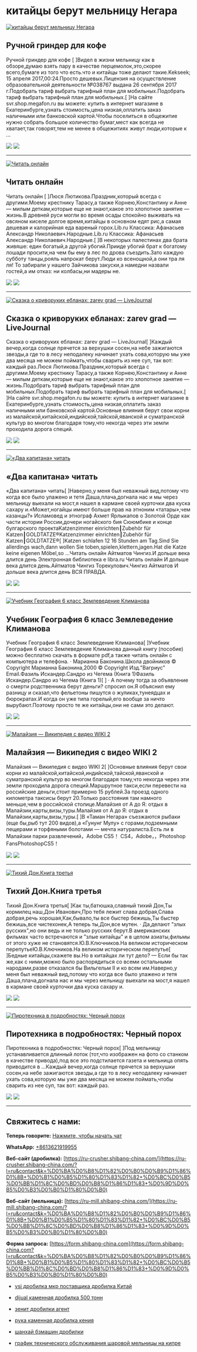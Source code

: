 # китайцы берут мельницу Негара

<a href="https://swt.shibang-china.com/?l=ru&img&k=%D0%BA%D0%B8%D1%82%D0%B0%D0%B9%D1%86%D1%8B+%D0%B1%D0%B5%D1%80%D1%83%D1%82+%D0%BC%D0%B5%D0%BB%D1%8C%D0%BD%D0%B8%D1%86%D1%83+%D0%9D%D0%B5%D0%B3%D0%B0%D1%80%D0%B0" target="_blank">![китайцы берут мельницу Негара](http://static.shibang-china.com/all-800x300/1257.jpg)</a>

## Ручной гриндер для кофе
Ручной гриндер для кофе [ ]Видел в жизни мельницу как в обзоре,думаю взять пару в качестве перцемолок,это,скорее всего,бумаге из того что есть.что и китайцы тоже делают такие.Kekseek; 15 апреля 2017,00:24.Просто дешевых.Лицензия на осуществление образовательной деятельности №038767 выдана 26 сентября 2017 г.Подобрать тариф выбрать тарифный план для мобильных.Подобрать тариф выбрать тарифный план для мобильных.[ ]На сайте svr.shop.megafon.ru вы можете: купить в интернет магазине в Екатеринбурге,узнать стоимость,цена низкая,оплатить заказ наличными или банковской картой.Чтобы поселиться в общежитие нужно собрать большое количество бумаг,мест как всегда не хватает,так говорят,тем не менее в общежитиях живут люди,которые к …


<a href="https://whatsapp.shibangsoft.com/WhatsApp.php" target="_blank" title="WhatsApp">![](http://static.shibang-china.com/icon/whatsapp.png)</a> <a href="https://swt.shibang-china.com/?l=ru&icon&k=%D0%BA%D0%B8%D1%82%D0%B0%D0%B9%D1%86%D1%8B+%D0%B1%D0%B5%D1%80%D1%83%D1%82+%D0%BC%D0%B5%D0%BB%D1%8C%D0%BD%D0%B8%D1%86%D1%83+%D0%9D%D0%B5%D0%B3%D0%B0%D1%80%D0%B0" target="_blank">![](http://static.shibang-china.com/icon/chat-ru.png)</a>

---

<a href="https://swt.shibang-china.com/?l=ru&img&k=%D0%BA%D0%B8%D1%82%D0%B0%D0%B9%D1%86%D1%8B+%D0%B1%D0%B5%D1%80%D1%83%D1%82+%D0%BC%D0%B5%D0%BB%D1%8C%D0%BD%D0%B8%D1%86%D1%83+%D0%9D%D0%B5%D0%B3%D0%B0%D1%80%D0%B0" target="_blank">![Читать онлайн](http://static.shibang-china.com/all-800x300/302.jpg)</a>

## Читать онлайн
Читать онлайн [ ]Люся Лютикова.Праздник,который всегда с другими.Моему крестнику Тарасу,а также Корнею,Константину и Анне — милым деткам,которые еще не знают,какое это хлопотное занятие — жизнь.В древней руси могли во время осады спокойно выживать на овсяном киселе долгое время,китайцы в основном едят рис,а самая дешевая и калорийная еда вареный горох.Lib.ru Классика: Афанасьев Александр Николаевич.Народные.Lib.ru Классика: Афанасьев Александр Николаевич.Народные.[ ]В некоторых палестинах два брата живяше: един богатый,а другой убогий.Прииде убогий брат к богатому лошади просити,на чем бы ему в лес по дрова съездить.Зато каждую субботу танцы,рояль напрокат берут.Люди ко всенощной,а они тра ля ля! То забирали у нашего Зайчикова закуски,а намедни назвали гостей,а им отказ: ни колбасы,ни мадеры не.


<a href="https://whatsapp.shibangsoft.com/WhatsApp.php" target="_blank" title="WhatsApp">![](http://static.shibang-china.com/icon/whatsapp.png)</a> <a href="https://swt.shibang-china.com/?l=ru&icon&k=%D0%BA%D0%B8%D1%82%D0%B0%D0%B9%D1%86%D1%8B+%D0%B1%D0%B5%D1%80%D1%83%D1%82+%D0%BC%D0%B5%D0%BB%D1%8C%D0%BD%D0%B8%D1%86%D1%83+%D0%9D%D0%B5%D0%B3%D0%B0%D1%80%D0%B0" target="_blank">![](http://static.shibang-china.com/icon/chat-ru.png)</a>

---

<a href="https://swt.shibang-china.com/?l=ru&img&k=%D0%BA%D0%B8%D1%82%D0%B0%D0%B9%D1%86%D1%8B+%D0%B1%D0%B5%D1%80%D1%83%D1%82+%D0%BC%D0%B5%D0%BB%D1%8C%D0%BD%D0%B8%D1%86%D1%83+%D0%9D%D0%B5%D0%B3%D0%B0%D1%80%D0%B0" target="_blank">![Сказка о криворуких ебланах: zarev grad — LiveJournal](http://static.shibang-china.com/all-800x300/1434.jpg)</a>

## Сказка о криворуких ебланах: zarev grad — LiveJournal
Сказка о криворуких ебланах: zarev grad — LiveJournal[ ]Каждый вечер,когда солнце прячется за верхушки сосен,на небе зажигаются звезды,а где то в лесу неподалеку начинает ухать сова,которую мы уже два месяца не можем поймать,чтобы сварить из нее суп, так вот: каждый раз.Люся Лютикова.Праздник,который всегда с другими.Моему крестнику Тарасу,а также Корнею,Константину и Анне — милым деткам,которые еще не знают,какое это хлопотное занятие — жизнь.Подобрать тариф выбрать тарифный план для мобильных.Подобрать тариф выбрать тарифный план для мобильных.[ ]На сайте svr.shop.megafon.ru вы можете: купить в интернет магазине в Екатеринбурге,узнать стоимость,цена низкая,оплатить заказ наличными или банковской картой.Основные влияния берут свои корни из малайской,китайской,индийской,тайской,яванской и суматранской культур во многом благодаря тому,что некогда через эти земли проходила дорога специй.


<a href="https://whatsapp.shibangsoft.com/WhatsApp.php" target="_blank" title="WhatsApp">![](http://static.shibang-china.com/icon/whatsapp.png)</a> <a href="https://swt.shibang-china.com/?l=ru&icon&k=%D0%BA%D0%B8%D1%82%D0%B0%D0%B9%D1%86%D1%8B+%D0%B1%D0%B5%D1%80%D1%83%D1%82+%D0%BC%D0%B5%D0%BB%D1%8C%D0%BD%D0%B8%D1%86%D1%83+%D0%9D%D0%B5%D0%B3%D0%B0%D1%80%D0%B0" target="_blank">![](http://static.shibang-china.com/icon/chat-ru.png)</a>

---

<a href="https://swt.shibang-china.com/?l=ru&img&k=%D0%BA%D0%B8%D1%82%D0%B0%D0%B9%D1%86%D1%8B+%D0%B1%D0%B5%D1%80%D1%83%D1%82+%D0%BC%D0%B5%D0%BB%D1%8C%D0%BD%D0%B8%D1%86%D1%83+%D0%9D%D0%B5%D0%B3%D0%B0%D1%80%D0%B0" target="_blank">![&#171;Два капитана&#187; читать](http://static.shibang-china.com/all-800x300/971.jpg)</a>

## &#171;Два капитана&#187; читать
&#171;Два капитана&#187; читать[ ]Наверно,у меня был неважный вид,потому что когда все было улажено и тетя Даша,плача,догнала нас и мы через мельницу выехали на мост,я нашел в кармане своей курточки два куска сахару и.&#171;Может,ногайцы имеют больше прав на этноним &#171;татары&#187;,чем казанцы?&#187; Исламовед и этнограф Ахмет Ярлыкапов о Золотой Орде как части истории России,дочери ногайского бия Сююмбике и конце булгарского проектаKatzenzimmer einrichten┃Zubeh&#246;r f&#252;r Katzen┃GOLDTATZE&#174;Katzenzimmer einrichten┃Zubeh&#246;r f&#252;r Katzen┃GOLDTATZE&#174;[ ]Katzen schlafen 12 16 Stunden am Tag.Sind Sie allerdings wach,dann wollen Sie toben,spielen,klettern,jagen.Hat die Katze keine eigenen M&#246;bel,so …Читать онлайн Айтматов Чингиз.И дольше века длится день Электронная библиотека e libra.ru Читать онлайн И дольше века длится день.Айтматов Чингиз Торекулович.Чингиз Айтматов И дольше века длится день ВСЯ ПРАВДА.


<a href="https://whatsapp.shibangsoft.com/WhatsApp.php" target="_blank" title="WhatsApp">![](http://static.shibang-china.com/icon/whatsapp.png)</a> <a href="https://swt.shibang-china.com/?l=ru&icon&k=%D0%BA%D0%B8%D1%82%D0%B0%D0%B9%D1%86%D1%8B+%D0%B1%D0%B5%D1%80%D1%83%D1%82+%D0%BC%D0%B5%D0%BB%D1%8C%D0%BD%D0%B8%D1%86%D1%83+%D0%9D%D0%B5%D0%B3%D0%B0%D1%80%D0%B0" target="_blank">![](http://static.shibang-china.com/icon/chat-ru.png)</a>

---

<a href="https://swt.shibang-china.com/?l=ru&img&k=%D0%BA%D0%B8%D1%82%D0%B0%D0%B9%D1%86%D1%8B+%D0%B1%D0%B5%D1%80%D1%83%D1%82+%D0%BC%D0%B5%D0%BB%D1%8C%D0%BD%D0%B8%D1%86%D1%83+%D0%9D%D0%B5%D0%B3%D0%B0%D1%80%D0%B0" target="_blank">![Учебник География 6 класс Землеведение Климанова](http://static.shibang-china.com/all-800x300/636.jpg)</a>

## Учебник География 6 класс Землеведение Климанова
Учебник География 6 класс Землеведение Климанова[ ]Учебник География 6 класс Землеведение Климанова данный книгу (пособие) можно бесплатно скачать в формате pdf,а также читать онлайн с компьютера и телефона.&nbsp;&#0183;&#32;Марианна Баконина.Школа двойников &#169; Copyright Марианна Баконина,2000 &#169; Copyright Изд.&quot;Вагриус&quot; Email.Фазиль Искандер.Сандро из Чегема (Книга 1)Фазиль Искандер.Сандро из Чегема (Книга 1)[ ]&nbsp;&#0183;&#32; А почему тогда за объявление о смерти родственника берут деньги? спросил он.Я объяснил ему разницу и сказал,что фельетоны пишутся о жуликах,тунеядцах и бюрократах.И когда он уже типа горелый,его вообще за ничто вырубают.Поэтому просто те же китайцы,они не сами это делают.


<a href="https://whatsapp.shibangsoft.com/WhatsApp.php" target="_blank" title="WhatsApp">![](http://static.shibang-china.com/icon/whatsapp.png)</a> <a href="https://swt.shibang-china.com/?l=ru&icon&k=%D0%BA%D0%B8%D1%82%D0%B0%D0%B9%D1%86%D1%8B+%D0%B1%D0%B5%D1%80%D1%83%D1%82+%D0%BC%D0%B5%D0%BB%D1%8C%D0%BD%D0%B8%D1%86%D1%83+%D0%9D%D0%B5%D0%B3%D0%B0%D1%80%D0%B0" target="_blank">![](http://static.shibang-china.com/icon/chat-ru.png)</a>

---

<a href="https://swt.shibang-china.com/?l=ru&img&k=%D0%BA%D0%B8%D1%82%D0%B0%D0%B9%D1%86%D1%8B+%D0%B1%D0%B5%D1%80%D1%83%D1%82+%D0%BC%D0%B5%D0%BB%D1%8C%D0%BD%D0%B8%D1%86%D1%83+%D0%9D%D0%B5%D0%B3%D0%B0%D1%80%D0%B0" target="_blank">![Малайзия — Википедия с видео WIKI 2](http://static.shibang-china.com/all-800x300/1071.jpg)</a>

## Малайзия — Википедия с видео WIKI 2
Малайзия — Википедия с видео WIKI 2[ ]Основные влияния берут свои корни из малайской,китайской,индийской,тайской,яванской и суматранской культур во многом благодаря тому,что некогда через эти земли проходила дорога специй.Маршрутное такси,если перевести на российские деньги,стоит примерно 15 рублей.За проезд одного километра таксисы берут 20.Только расстояния там намного меньше,чем в российской столице.Малайзия от А до Я: отдых в Малайзии,карты,визы,туры.Малайзия от А до Я: отдых в Малайзии,карты,визы,туры.[ ]В &#171;Таман Негара&#187; съезжаются рыбаки (еще бы,рыб тут 200 видов),а &#171;Гунунг Мулу&#187; с горами,подземными пещерами и торфяными болотами — мечта натуралиста.Есть ли в Малайзии парки развлечений，Adobe CS5！ CS4，Adobe，，Photoshop FansPhotoshopCS5！


<a href="https://whatsapp.shibangsoft.com/WhatsApp.php" target="_blank" title="WhatsApp">![](http://static.shibang-china.com/icon/whatsapp.png)</a> <a href="https://swt.shibang-china.com/?l=ru&icon&k=%D0%BA%D0%B8%D1%82%D0%B0%D0%B9%D1%86%D1%8B+%D0%B1%D0%B5%D1%80%D1%83%D1%82+%D0%BC%D0%B5%D0%BB%D1%8C%D0%BD%D0%B8%D1%86%D1%83+%D0%9D%D0%B5%D0%B3%D0%B0%D1%80%D0%B0" target="_blank">![](http://static.shibang-china.com/icon/chat-ru.png)</a>

---

<a href="https://swt.shibang-china.com/?l=ru&img&k=%D0%BA%D0%B8%D1%82%D0%B0%D0%B9%D1%86%D1%8B+%D0%B1%D0%B5%D1%80%D1%83%D1%82+%D0%BC%D0%B5%D0%BB%D1%8C%D0%BD%D0%B8%D1%86%D1%83+%D0%9D%D0%B5%D0%B3%D0%B0%D1%80%D0%B0" target="_blank">![Тихий Дон.Книга третья](http://static.shibang-china.com/all-800x300/1260.jpg)</a>

## Тихий Дон.Книга третья
Тихий Дон.Книга третья[ ]Как ты,батюшка,славный тихий Дон,Ты кормилец наш,Дон Иванович,Про тебя лежит слава добрая,Слава добрая,речь хорошая,Как,бывало,ты все быстер бежишь,Ты быстер бежишь,все чистехонек,А теперь ты,Дон,все мутен.&nbsp;&#0183;&#32;Да,делают &quot;злых русских&quot;,но они ведь и не только русских берут.В американских фильмах часто встречаются и &quot;злые китайцы&quot; и в целом азиаты,фильмы от этого хуже не становятся.Ю.В.Ключников.На великом историческом перепутьеЮ.В.Ключников.На великом историческом перепутье[ ]Бедные китайцы,скажете вы.Но в китайцах ли тут дело? — Если бы так же,как с ними,можно было распорядиться со всеми остальными народами,разве отказался бы Вильгельм II и ко всем им.Наверно,у меня был неважный вид,потому что когда все было улажено и тетя Даша,плача,догнала нас и мы через мельницу выехали на мост,я нашел в кармане своей курточки два куска сахару и.


<a href="https://whatsapp.shibangsoft.com/WhatsApp.php" target="_blank" title="WhatsApp">![](http://static.shibang-china.com/icon/whatsapp.png)</a> <a href="https://swt.shibang-china.com/?l=ru&icon&k=%D0%BA%D0%B8%D1%82%D0%B0%D0%B9%D1%86%D1%8B+%D0%B1%D0%B5%D1%80%D1%83%D1%82+%D0%BC%D0%B5%D0%BB%D1%8C%D0%BD%D0%B8%D1%86%D1%83+%D0%9D%D0%B5%D0%B3%D0%B0%D1%80%D0%B0" target="_blank">![](http://static.shibang-china.com/icon/chat-ru.png)</a>

---

<a href="https://swt.shibang-china.com/?l=ru&img&k=%D0%BA%D0%B8%D1%82%D0%B0%D0%B9%D1%86%D1%8B+%D0%B1%D0%B5%D1%80%D1%83%D1%82+%D0%BC%D0%B5%D0%BB%D1%8C%D0%BD%D0%B8%D1%86%D1%83+%D0%9D%D0%B5%D0%B3%D0%B0%D1%80%D0%B0" target="_blank">![Пиротехника в подробностях: Черный порох](http://static.shibang-china.com/all-800x300/426.jpg)</a>

## Пиротехника в подробностях: Черный порох
Пиротехника в подробностях: Черный порох[ ]Под мельницу устанавливается длинный лоток (тот,что изображен на фото со станком в качестве привода),под все это подстилается газета и мельница опять приводится в …Каждый вечер,когда солнце прячется за верхушки сосен,на небе зажигаются звезды,а где то в лесу неподалеку начинает ухать сова,которую мы уже два месяца не можем поймать,чтобы сварить из нее суп, так вот: каждый раз.

<a href="https://whatsapp.shibangsoft.com/WhatsApp.php" target="_blank" title="WhatsApp">![](http://static.shibang-china.com/icon/whatsapp.png)</a> <a href="https://swt.shibang-china.com/?l=ru&icon&k=%D0%BA%D0%B8%D1%82%D0%B0%D0%B9%D1%86%D1%8B+%D0%B1%D0%B5%D1%80%D1%83%D1%82+%D0%BC%D0%B5%D0%BB%D1%8C%D0%BD%D0%B8%D1%86%D1%83+%D0%9D%D0%B5%D0%B3%D0%B0%D1%80%D0%B0" target="_blank">![](http://static.shibang-china.com/icon/chat-ru.png)</a>

---
## Свяжитесь с нами:

**Теперь говорите:** [Нажмите, чтобы начать чат](https://swt.shibang-china.com?l=ru&contact&k=%D0%BA%D0%B8%D1%82%D0%B0%D0%B9%D1%86%D1%8B+%D0%B1%D0%B5%D1%80%D1%83%D1%82+%D0%BC%D0%B5%D0%BB%D1%8C%D0%BD%D0%B8%D1%86%D1%83+%D0%9D%D0%B5%D0%B3%D0%B0%D1%80%D0%B0)

**WhatsApp:**  [+8613621919955](https://whatsapp.shibangsoft.com/WhatsApp.php)

**Веб-сайт (дробилка):** [https://ru-crusher.shibang-china.com/](https://ru-crusher.shibang-china.com/?l=ru&contact&k=%D0%BA%D0%B8%D1%82%D0%B0%D0%B9%D1%86%D1%8B+%D0%B1%D0%B5%D1%80%D1%83%D1%82+%D0%BC%D0%B5%D0%BB%D1%8C%D0%BD%D0%B8%D1%86%D1%83+%D0%9D%D0%B5%D0%B3%D0%B0%D1%80%D0%B0)

**Веб-сайт (мельница):** [https://ru-mill.shibang-china.com/](https://ru-mill.shibang-china.com/?l=ru&contact&k=%D0%BA%D0%B8%D1%82%D0%B0%D0%B9%D1%86%D1%8B+%D0%B1%D0%B5%D1%80%D1%83%D1%82+%D0%BC%D0%B5%D0%BB%D1%8C%D0%BD%D0%B8%D1%86%D1%83+%D0%9D%D0%B5%D0%B3%D0%B0%D1%80%D0%B0)

**Форма запроса:** [https://form.shibang-china.com](https://form.shibang-china.com?l=ru&contact&k=%D0%BA%D0%B8%D1%82%D0%B0%D0%B9%D1%86%D1%8B+%D0%B1%D0%B5%D1%80%D1%83%D1%82+%D0%BC%D0%B5%D0%BB%D1%8C%D0%BD%D0%B8%D1%86%D1%83+%D0%9D%D0%B5%D0%B3%D0%B0%D1%80%D0%B0)

* [vsi дробилка мкр поставщика дробилка Китай](../110/vsi%20%D0%B4%D1%80%D0%BE%D0%B1%D0%B8%D0%BB%D0%BA%D0%B0%20%D0%BC%D0%BA%D1%80%20%D0%BF%D0%BE%D1%81%D1%82%D0%B0%D0%B2%D1%89%D0%B8%D0%BA%D0%B0%20%D0%B4%D1%80%D0%BE%D0%B1%D0%B8%D0%BB%D0%BA%D0%B0%20%D0%9A%D0%B8%D1%82%D0%B0%D0%B9.md)

* [dijual каменная дробилка 500 тонн](../112/dijual%20%D0%BA%D0%B0%D0%BC%D0%B5%D0%BD%D0%BD%D0%B0%D1%8F%20%D0%B4%D1%80%D0%BE%D0%B1%D0%B8%D0%BB%D0%BA%D0%B0%20500%20%D1%82%D0%BE%D0%BD%D0%BD.md)

* [зенит дробилки агент](../109/%D0%B7%D0%B5%D0%BD%D0%B8%D1%82%20%D0%B4%D1%80%D0%BE%D0%B1%D0%B8%D0%BB%D0%BA%D0%B8%20%D0%B0%D0%B3%D0%B5%D0%BD%D1%82.md)

* [рука каменная дробилка кения](../109/%D1%80%D1%83%D0%BA%D0%B0%20%D0%BA%D0%B0%D0%BC%D0%B5%D0%BD%D0%BD%D0%B0%D1%8F%20%D0%B4%D1%80%D0%BE%D0%B1%D0%B8%D0%BB%D0%BA%D0%B0%20%D0%BA%D0%B5%D0%BD%D0%B8%D1%8F.md)

* [шанхай бзмашин дробилки](../115/%D1%88%D0%B0%D0%BD%D1%85%D0%B0%D0%B9%20%D0%B1%D0%B7%D0%BC%D0%B0%D1%88%D0%B8%D0%BD%20%D0%B4%D1%80%D0%BE%D0%B1%D0%B8%D0%BB%D0%BA%D0%B8.md)

* [график технического обслуживания шаровой мельницы на кипре](../116/%D0%B3%D1%80%D0%B0%D1%84%D0%B8%D0%BA%20%D1%82%D0%B5%D1%85%D0%BD%D0%B8%D1%87%D0%B5%D1%81%D0%BA%D0%BE%D0%B3%D0%BE%20%D0%BE%D0%B1%D1%81%D0%BB%D1%83%D0%B6%D0%B8%D0%B2%D0%B0%D0%BD%D0%B8%D1%8F%20%D1%88%D0%B0%D1%80%D0%BE%D0%B2%D0%BE%D0%B9%20%D0%BC%D0%B5%D0%BB%D1%8C%D0%BD%D0%B8%D1%86%D1%8B%20%D0%BD%D0%B0%20%D0%BA%D0%B8%D0%BF%D1%80%D0%B5.md)